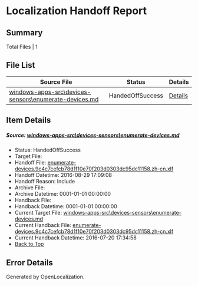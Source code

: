 # <a name='report-top'></a> Localization Handoff Report

## Summary
 Total Files | 1

## File List
 Source File | Status | Details 
 ----------- | ------ | ------- 
 [windows-apps-src\devices-sensors\enumerate-devices.md](https://github.com/Microsoft/windows-apps/blob/23a600fdcf972fcb291653e8aac447e035c12c6d/windows-apps-src/devices-sensors/enumerate-devices.md) | HandedOffSuccess | [Details](#2aa1a86a2cb0b413fae5fbcd87599a9f1a8223243352)

## Item Details
##### <a name='2aa1a86a2cb0b413fae5fbcd87599a9f1a8223243352'></a> Source: [windows-apps-src\devices-sensors\enumerate-devices.md](https://github.com/Microsoft/windows-apps/blob/23a600fdcf972fcb291653e8aac447e035c12c6d/windows-apps-src/devices-sensors/enumerate-devices.md)
* Status: HandedOffSuccess
* Target File: 
* Handoff File: [enumerate-devices.9c4c7cefcb78d1f10e70f203d0303dc95dc11158.zh-cn.xlf](https://github.com/Microsoft/WDG.handoff/blob/59c84c589e3f7b4936a305d9bc3e7dc5bc3e5418/ol-handoff/Microsoft/windows-apps.zh-cn/master/enumerate-devices.9c4c7cefcb78d1f10e70f203d0303dc95dc11158.zh-cn.xlf)
* Handoff Datetime: 2016-08-29 17:09:08
* Handoff Reason: Include
* Archive File: 
* Archive Datetime: 0001-01-01 00:00:00
* Handback File: 
* Handback Datetime: 0001-01-01 00:00:00
* Current Target File: [windows-apps-src\devices-sensors\enumerate-devices.md](https://github.com/Microsoft/windows-apps.zh-cn/blob/32ed88f8e6b89946bfa394c621c09bde4565e407/windows-apps-src/devices-sensors/enumerate-devices.md)
* Current Handback File: [enumerate-devices.9c4c7cefcb78d1f10e70f203d0303dc95dc11158.zh-cn.xlf](https://github.com/Microsoft/WDG.handback/blob/7f934e6edca1ecf88a8bb5c9968f789c84e1b237/ol-handback/Microsoft/windows-apps.zh-cn/master/enumerate-devices.9c4c7cefcb78d1f10e70f203d0303dc95dc11158.zh-cn.xlf)
* Current Handback Datetime: 2016-07-20 17:34:58
* [Back to Top](#report-top)


## Error Details

Generated by OpenLocalization.
